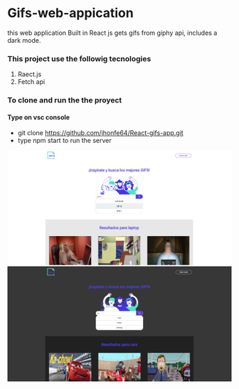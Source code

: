# Gifs-web-appication

this web application Built in React js gets gifs from giphy api, includes a dark mode.

### This project use the followig tecnologies

1. Raect.js
2. Fetch api


### To clone and run the the proyect

#### Type on vsc console

- git clone https://github.com/jhonfe64/React-gifs-app.git
- type npm start to run the server 

![](https://github.com/jhonfe64/React-gifs-app/blob/master/lightMode.jpg?raw=true)
![](https://github.com/jhonfe64/React-gifs-app/blob/master/darkmode.jpg?raw=true)
